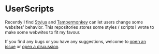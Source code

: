 # UserScripts

Recently I find [Stylus](https://github.com/openstyles/stylus/) and [Tampermonkey](https://www.tampermonkey.net/) can let users change some websites' behavior. This repositories stores some styles / scripts I wrote to make some webwites to fit my favour. 

If you find any bugs or you have any suggestions, welcome to [open an issue](https://github.com/fish-404/UserScriptsStyles/issues/new/choose) or [open a discussion](https://github.com/fish-404/UserScriptsStyles/discussions/new).


